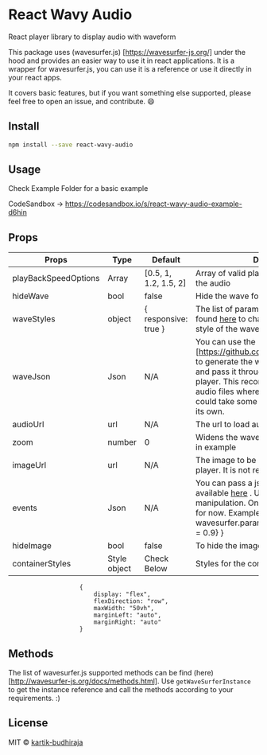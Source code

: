 # React Wavy Audio

React player library to display audio with waveform

This package uses (wavesurfer.js) [https://wavesurfer-js.org/] under the hood and provides an easier way 
to use it in react applications.
It is a wrapper for wavesurfer.js, you can use it is a reference or use it directly in your react apps.

It covers basic features, but if you want something else supported, please feel free to open an issue, and contribute. 😄

## Install

``` bash
npm install --save react-wavy-audio
```

## Usage

Check Example Folder for a basic example

CodeSandbox -> https://codesandbox.io/s/react-wavy-audio-example-d6hin

## Props

| Props  | Type  | Default  | Description | 
|---|---|---| --- |  
| playBackSpeedOptions  | Array  | [0.5, 1, 1.2, 1.5, 2]  | Array of valid playback speed options for the audio |
| hideWave   | bool  | false  | Hide the wave formation | 
| waveStyles  | object  | { responsive: true }  | The list of paramterers which can be found [here](https://wavesurfer-js.org/docs/options.html) to change default settings and style of the waveplayer |
| waveJson  | Json  | N/A   | You can use the (audiowaveform)[https://github.com/bbc/audiowaveform] to generate the waveform data on server and pass it through this props to the player. This recommended for bigger audio files where waveform generation could take some time or even not load on its own. |
| audioUrl  | url  | N/A | The url to load audio from |
| zoom  |  number | 0  | Widens the waveform in display, Try it out in example |
| imageUrl  | url  | N/A  | The image to be shown right next to the player. It is not required |
| events | Json | N/A | You can pass a json object with events available [here](http://wavesurfer-js.org/docs/events.html) . Use `wavesurfer` for manipulation. Only `on` events supported for now. Example: {'pause' : () => { wavesurfer.params.container.style.opacity = 0.9} } 
| hideImage  | bool  | false  | To hide the image if imageUrl is present |
| containerStyles  | Style object  | Check Below | Styles for the container of player 

``` 
                    {
                        display: "flex",
                        flexDirection: "row",
                        maxWidth: "50vh",
                        marginLeft: "auto",
                        marginRight: "auto"
                    }
```

## Methods

The list of wavesurfer.js supported methods can be find (here)[http://wavesurfer-js.org/docs/methods.html]. 
Use `getWaveSurferInstance` to get the instance reference and call the methods according to your requirements. :)

## License

MIT © [kartik-budhiraja](https://github.com/kartik-budhiraja)
